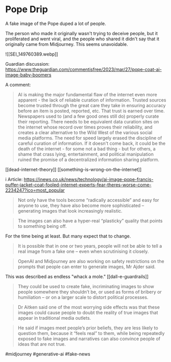 # Pope Drip

A fake image of the Pope duped a lot of people.

The person who made it originally wasn't trying to deceive people, but it proliferated and went viral, and the people who shared it didn't say that it originally came from Midjourney. This seems unavoidable.

![[SEI_149760389.webp]]

Guardian discussion: https://www.theguardian.com/commentisfree/2023/mar/27/pope-coat-ai-image-baby-boomers

A comment:

>AI is making the major fundamental flaw of the internet even more apparent - the lack of reliable curation of information. Trusted sources become trusted through the great care they take in ensuring accuracy before an item is posted, reported, etc. That trust is earned over time. Newspapers used to (and a few good ones still do) properly curate their reporting. There needs to be equivalent data curation sites on the internet whose record over times proves their reliability, and creates a clear alternative to the Wild West of the various social media platforms. The need for speed largely erased the discipline of careful curation of information. If it doesn't come back, it could be the death of the internet - for some not a bad thing - but for others, a shame that crass lying, entertainment, and political manipulation ruined the promise of a decentralized information sharing platform.

[[dead-internet-theory]] [[something-is-wrong-on-the-internet]]

i Article: https://inews.co.uk/news/technology/ai-image-pope-francis-puffer-jacket-coat-fooled-internet-experts-fear-theres-worse-come-2234247?ico=most_popular

>Not only have the tools become “radically accessible” and easy for anyone to use, they have also become more sophisticated – generating images that look increasingly realistic.

> The images can also have a hyper-real “plasticky” quality that points to something being off.

For the time being at least. But many expect that to change.

> It is possible that in one or two years, people will not be able to tell a real image from a fake one – even when scrutinising it closely.

> OpenAI and Midjourney are also working on safety restrictions on the prompts that people can enter to generate images, Mr Ajder said.

This was described as endless "whack a mole." [[dall-e-guardrails]]

>They could be used to create fake, incriminating images to show people somewhere they shouldn’t be, or used as forms of bribery or humiliation – or on a larger scale to distort political processes.

>Dr Aitken said one of the most worrying side effects was that these images could cause people to doubt the reality of true images that appear in traditional media outlets. 

>He said if images meet people’s prior beliefs, they are less likely to question them, because it “feels real” to them, while being repeatedly exposed to fake images and narratives can also convince people of ideas that are not true.


#midjourney #generative-ai #fake-news
